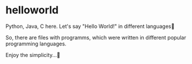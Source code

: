 # helloworld
Python, Java, C here. Let's say "Hello World!" in different languages💭

So, there are files with programms, which were written in different popular programming languages.

Enjoy the simplicity...🤤
